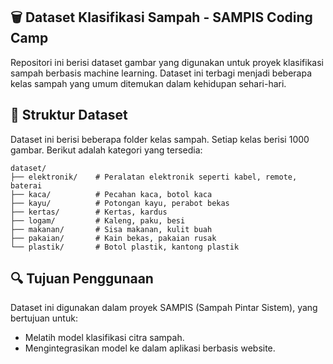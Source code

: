 ## 🗑️ Dataset Klasifikasi Sampah - SAMPIS Coding Camp

Repositori ini berisi dataset gambar yang digunakan untuk proyek klasifikasi sampah berbasis machine learning. Dataset ini terbagi menjadi beberapa kelas sampah yang umum ditemukan dalam kehidupan sehari-hari.

## 📁 Struktur Dataset

Dataset ini berisi beberapa folder kelas sampah. Setiap kelas berisi 1000 gambar. 
Berikut adalah kategori yang tersedia:

```
dataset/
├── elektronik/    # Peralatan elektronik seperti kabel, remote, baterai
├── kaca/          # Pecahan kaca, botol kaca
├── kayu/          # Potongan kayu, perabot bekas
├── kertas/        # Kertas, kardus
├── logam/         # Kaleng, paku, besi
├── makanan/       # Sisa makanan, kulit buah
├── pakaian/       # Kain bekas, pakaian rusak
└── plastik/       # Botol plastik, kantong plastik
```

## 🔍 Tujuan Penggunaan
Dataset ini digunakan dalam proyek SAMPIS (Sampah Pintar Sistem), yang bertujuan untuk:
- Melatih model klasifikasi citra sampah.
- Mengintegrasikan model ke dalam aplikasi berbasis website.




